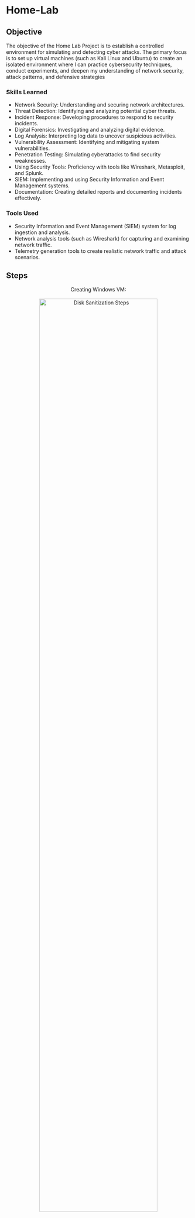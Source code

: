 # Home-Lab


## Objective


The objective of the Home Lab Project is to establish a controlled environment for simulating and detecting cyber attacks. The primary focus is to set up virtual machines (such as Kali Linux and Ubuntu) to create an isolated environment where I can practice cybersecurity techniques, conduct experiments, and deepen my understanding of network security, attack patterns, and defensive strategies

### Skills Learned


- Network Security: Understanding and securing network architectures.
- Threat Detection: Identifying and analyzing potential cyber threats.
- Incident Response: Developing procedures to respond to security incidents.
- Digital Forensics: Investigating and analyzing digital evidence.
- Log Analysis: Interpreting log data to uncover suspicious activities.
- Vulnerability Assessment: Identifying and mitigating system vulnerabilities.
- Penetration Testing: Simulating cyberattacks to find security weaknesses.
- Using Security Tools: Proficiency with tools like Wireshark, Metasploit, and Splunk.
- SIEM: Implementing and using Security Information and Event Management systems.
- Documentation: Creating detailed reports and documenting incidents effectively.

### Tools Used


- Security Information and Event Management (SIEM) system for log ingestion and analysis.
- Network analysis tools (such as Wireshark) for capturing and examining network traffic.
- Telemetry generation tools to create realistic network traffic and attack scenarios.

## Steps

<p align="center">
Creating Windows VM: <br/>
<br />
<img src="1.creating windows WM .png" height="80%" width="80%" alt="Disk Sanitization Steps"/>
<br />
<br />
<br />
<p align="center">
2.Installing windows: <br/>
<br />
<img src="2.Installing windows.png" height="80%" width="80%" alt="Disk Sanitization Steps"/>
<br />
<br />
<br />

<p align="center">
3.dowloading kali linux: <br/>
<br />
<img src="3.dowloading kali linux.png" height="80%" width="80%" alt="Disk Sanitization Steps"/>
<br />
<br />
<br />
<p align="center">
4.downloading 7 zip: <br/>
<br />
<img src="4.downloading 7 zip.png" height="80%" width="80%" alt="Disk Sanitization Steps"/>
<br />
<br />
<br />

<p align="center">
5.extracting kali VM using 7-zip: <br/>
<br />
<img src="5.extracting kali VM using 7-zip.png" height="80%" width="80%" alt="Disk Sanitization Steps"/>
<br />
<br />
<br />
<p align="center">
6.starting Kali VM p: <br/>
<br />
<img src="6.starting Kali VM .png" height="80%" width="80%" alt="Disk Sanitization Steps"/>
<br />
<br />
<br />

<p align="center">
7.Both VMs setup: <br/>
<br />
<img src="7.Both VMs setup.png" height="80%" width="80%" alt="Disk Sanitization Steps"/>
<br />
<br />
<br />
<p align="center">
8.congifuring windows VM network: <br/>
<br />
<img src="8.congifuring windows VM network.png" height="80%" width="80%" alt="Disk Sanitization Steps"/>
<br />
<br />
<br />

<p align="center">
9.configuring kali linux VM network: <br/>
<br />
<img src="9.configuring kali linux VM network.png" height="80%" width="80%" alt="Disk Sanitization Steps"/>
<br />
<br />
<br />
<p align="center">
10.staticlly assigning IP Address to windows machine: <br/>
<br />
<img src="10.staticlly assigning IP Address to windows machine.png" height="80%" width="80%" alt="Disk Sanitization Steps"/>
<br />
<br />
<br />

<p align="center">
11.confirming windows machine IP Addressk: <br/>
<br />
<img src="11.confirming windows machine IP Address.png" height="80%" width="80%" alt="Disk Sanitization Steps"/>
<br />
<br />
<br />
<p align="center">
12.staticlly assigning IP Address to kali linux machine: <br/>
<br />
<img src="12.staticlly assigning IP Address to kali linux machine.png" height="80%" width="80%" alt="Disk Sanitization Steps"/>
<br />
<br />
<br />

<p align="center">
13.confirming Kali linux machine IP Address: <br/>
<br />
<img src="13.confirming Kali linux machine IP Address.png" height="80%" width="80%" alt="Disk Sanitization Steps"/>
<br />
<br />
<br />
<p align="center">
14.pinging kali machine on windows machine to ensure connectivity: <br/>
<br />
<img src="14.pinging kali machine on windows machine to ensure connectivity.png" height="80%" width="80%" alt="Disk Sanitization Steps"/>
<br />
<br />
<br />

<p align="center">
15.downloading splunk on windows machine: <br/>
<br />
<img src="15.downloading splunk on windows machine.png" height="80%" width="80%" alt="Disk Sanitization Steps"/>
<br />
<br />
<br />
<p align="center">
16.installing splunk: <br/>
<br />
<img src="16.installing splunk.png" height="80%" width="80%" alt="Disk Sanitization Steps"/>
<br />
<br />
<br />

<p align="center">
17.downloading sysmon on windows VM: <br/>
<br />
<img src="17.downloading sysmon on windows VM.png" height="80%" width="80%" alt="Disk Sanitization Steps"/>
<br />
<br />
<br />
<p align="center">
18.Downloading sysmon config: <br/>
<br />
<img src="18.Downloading sysmon config.png" height="80%" width="80%" alt="Disk Sanitization Steps"/>
<br />
<br />
<br />

<p align="center">
19.extracting sysmon: <br/>
<br />
<img src="19.extracting sysmon.png" height="80%" width="80%" alt="Disk Sanitization Steps"/>
<br />
<br />
<br />
<p align="center">
20.running powershell in the same directory as the downloaded location of sysmon: <br/>
<br />
<img src="20.running powershell in the same directory as the downloaded location of sysmon.png" height="80%" width="80%" alt="Disk Sanitization Steps"/>
<br />
<br />
<br />

<p align="center">
21.confirming if the sysmon config exl is there: <br/>
<br />
<img src="21.confirming if the sysmon config exl is there.png" height="80%" width="80%" alt="Disk Sanitization Steps"/>
<br />
<br />
<br />
<p align="center">
22.executing sysmon64 on powershell: <br/>
<br />
<img src="22.executing sysmon64 on powershell.png" height="80%" width="80%" alt="Disk Sanitization Steps"/>
<br />
<br />
<br />

<p align="center">
23.checking if sysmon was previously installed: <br/>
<br />
<img src="23.checking if sysmon was previously installed.png" height="80%" width="80%" alt="Disk Sanitization Steps"/>
<br />
<br />
<br />
<p align="center">
24.installing sysmon with the option of using a config xml: <br/>
<br />
<img src="24.installing sysmon with the option of using a config xml.png" height="80%" width="80%" alt="Disk Sanitization Steps"/>
<br />
<br />
<br />

<p align="center">
25.sysmon user agreement: <br/>
<br />
<img src="25.sysmon user agreement.png" height="80%" width="80%" alt="Disk Sanitization Steps"/>
<br />
<br />
<br />
<p align="center">
26.checking to see if sysmon was successfully installed: <br/>
<br />
<img src="26.checking to see if sysmon was successfully installed.png" height="80%" width="80%" alt="Disk Sanitization Steps"/>
<br />
<br />
<br />






